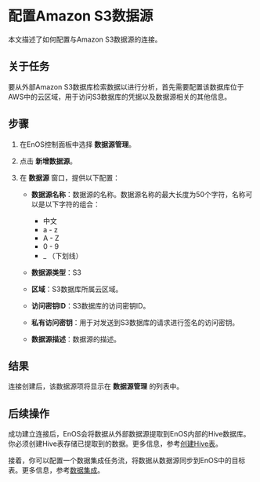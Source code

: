 # 配置Amazon S3数据源

本文描述了如何配置与Amazon S3数据源的连接。


## 关于任务<description>

要从外部Amazon S3数据库检索数据以进行分析，首先需要配置该数据库位于AWS中的云区域，用于访问S3数据库的凭据以及数据源相关的其他信息。



## 步骤<procedure>

1. 在EnOS控制面板中选择 **数据源管理**。

2. 点击 **新增数据源**。

3. 在 **数据源** 窗口，提供以下配置：

   - **数据源名称**：数据源的名称。数据源名称的最大长度为50个字符，名称可以是以下字符的组合：
     - 中文
     - a - z
     - A - Z
     - 0 - 9
     - _ （下划线）

   - **数据源类型**：S3
   - **区域**：S3数据库所属云区域。
   - **访问密钥ID**：S3数据库的访问密钥ID。
   - **私有访问密钥**：用于对发送到S3数据库的请求进行签名的访问密钥。
   - **数据源描述**：数据源的描述。

## 结果<result>

连接创建后，该数据源项将显示在 **数据源管理** 的列表中。


## 后续操作<followup>

成功建立连接后，EnOS会将数据从外部数据源提取到EnOS内部的Hive数据库。你必须创建Hive表存储已提取到的数据。更多信息，参考[创建Hive表](https://docs.envisioniot.com/docs/data-explorer/zh_CN/latest/creating_hivetable.html)。

接着，你可以配置一个数据集成任务流，将数据从数据源同步到EnOS中的目标表。更多信息，参考[数据集成](../data_integration/index)。
